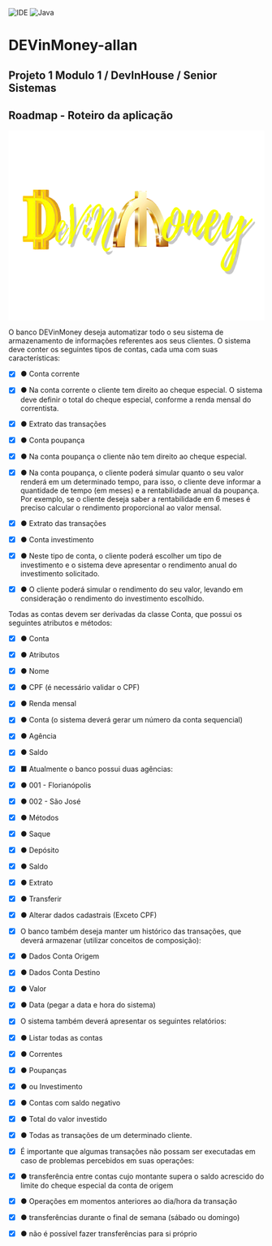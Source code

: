 ![IDE](https://img.shields.io/badge/Eclipse-2C2255?style=for-the-badge&logo=eclipse&logoColor=white)
![Java](https://img.shields.io/badge/Java-ED8B00?style=for-the-badge&logo=java&logoColor=white)

# DEVinMoney-allan

## Projeto 1 Modulo 1 / DevInHouse / Senior Sistemas

## Roadmap - Roteiro da aplicação 

<p align="center">
        <a href="https://www.linkedin.com/in/all-an/">
        <img align="center" width="666" height="375"  src="/img/devinmoney-removebg-preview.png" />
</a>
</p>

O banco DEVinMoney deseja automatizar todo o seu sistema de armazenamento de informações referentes aos seus clientes. O sistema deve conter os seguintes tipos de contas, cada uma com suas características: 

- [x] ● Conta corrente 
- [x] ● Na conta corrente o cliente tem direito ao cheque especial. O sistema deve definir o total do cheque especial, conforme a renda mensal do correntista. 
- [x] ● Extrato das transações 

- [x] ● Conta poupança 
- [x] ● Na conta poupança o cliente não tem direito ao cheque especial. 
- [x] ● Na conta poupança, o cliente poderá simular quanto o seu valor renderá em um determinado tempo, para isso, o cliente deve informar a quantidade de tempo (em meses) e a rentabilidade anual da poupança. Por exemplo, se o cliente deseja saber a rentabilidade em 6 meses é preciso calcular o rendimento proporcional ao valor mensal. 
- [x] ● Extrato das transações 

- [x] ● Conta investimento 
- [x] ● Neste tipo de conta, o cliente poderá escolher um tipo de investimento e o sistema deve apresentar o rendimento anual do investimento solicitado. 
- [x] ● O cliente poderá simular o rendimento do seu valor, levando em consideração o rendimento do investimento escolhido. 

Todas as contas devem ser derivadas da classe Conta, que possui os seguintes atributos e métodos: 

- [x] ● Conta 
- [x] ● Atributos 
- [x] ● Nome 
- [x] ● CPF (é necessário validar o CPF) 
- [x] ● Renda mensal 
- [x] ● Conta (o sistema deverá gerar um número da conta sequencial) 
- [x] ● Agência 
- [x] ● Saldo 
- [x] ■ Atualmente o banco possui duas agências: 
- [x]   ● 001 - Florianópolis 
- [x]   ● 002 - São José 


- [x] ● Métodos 
- [x] ● Saque 
- [x] ● Depósito 
- [x] ● Saldo 
- [x] ● Extrato
- [x] ● Transferir 
- [x] ● Alterar dados cadastrais (Exceto CPF) 

- [x] O banco também deseja manter um histórico das transações, que deverá armazenar (utilizar conceitos de composição): 

- [x] ● Dados Conta Origem 
- [x] ● Dados Conta Destino 
- [x] ● Valor 
- [x] ● Data (pegar a data e hora do sistema) 

- [x] O sistema também deverá apresentar os seguintes relatórios: 
- [x] ● Listar todas as contas 
- [x] ● Correntes 
- [x] ● Poupanças 
- [x] ● ou Investimento 
- [x] ● Contas com saldo negativo 
- [x] ● Total do valor investido 
- [x] ● Todas as transações de um determinado cliente. 

- [x] É importante que algumas transações não possam ser executadas em caso de problemas percebidos em suas operações: 
- [x] ● transferência entre contas cujo montante supera o saldo acrescido do limite do cheque especial da conta de origem 
- [x] ● Operações em momentos anteriores ao dia/hora da transação 
- [x] ● transferências durante o final de semana (sábado ou domingo) 
- [x] ● não é possível fazer transferências para si próprio

